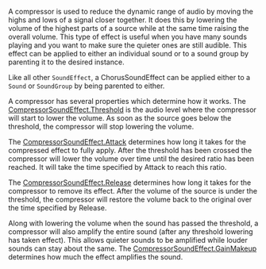A compressor is used to reduce the dynamic range of audio by moving the highs and lows of a signal closer together. It does this by lowering the volume of the highest parts of a source while at the same time raising the overall volume. This type of effect is useful when you have many sounds playing and you want to make sure the quieter ones are still audible. This effect can be applied to either an individual sound or to a sound group by parenting it to the desired instance.

Like all other `SoundEffect`, a ChorusSoundEffect can be applied either to a `Sound` or `SoundGroup` by being parented to either.

A compressor has several properties which determine how it works. The [CompressorSoundEffect.Threshold](https://developer.roblox.com/api-reference/property/CompressorSoundEffect/Threshold) is the audio level where the compressor will start to lower the volume. As soon as the source goes below the threshold, the compressor will stop lowering the volume.

The [CompressorSoundEffect.Attack](https://developer.roblox.com/api-reference/property/CompressorSoundEffect/Attack) determines how long it takes for the compressed effect to fully apply. After the threshold has been crossed the compressor will lower the volume over time until the desired ratio has been reached. It will take the time specified by Attack to reach this ratio.

The [CompressorSoundEffect.Release](https://developer.roblox.com/api-reference/property/CompressorSoundEffect/Release) determines how long it takes for the compressor to remove its effect. After the volume of the source is under the threshold, the compressor will restore the volume back to the original over the time specified by Release.

Along with lowering the volume when the sound has passed the threshold, a compressor will also amplify the entire sound (after any threshold lowering has taken effect). This allows quieter sounds to be amplified while louder sounds can stay about the same. The [CompressorSoundEffect.GainMakeup](https://developer.roblox.com/api-reference/property/CompressorSoundEffect/GainMakeup) determines how much the effect amplifies the sound.